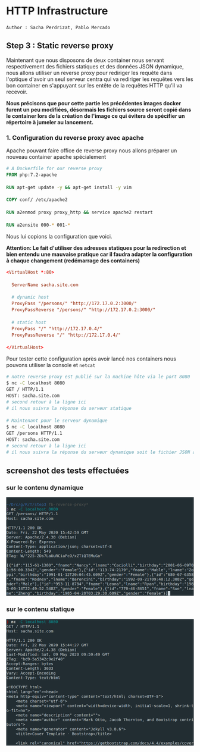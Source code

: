 # HTTP Infrastructure

```
Author : Sacha Perdrizat, Pablo Mercado
```

## Step 3 : Static reverse proxy


Maintenant que nous disposons de deux container nous servant respectivement des fichiers statiques et des données JSON dynamique, nous allons utiliser un reverse proxy pour rediriger les requête dans l'optique d'avoir un seul serveur centra qui va rediriger les requêtes vers les bon container en s'appuyant sur les entête de la requêtes HTTP qu'il va recevoir.


**Nous précisons que pour cette partie les précédentes images docker furent un peu modifiées, désormais les fichiers source seront copié dans le container lors de la création de l'image ce qui évitera de spécifier un répertoire à jumeler au lancement.**


### 1. Configuration du reverse proxy avec apache

Apache pouvant faire office de reverse proxy nous allons préparer un nouveau container apache spécialement

```Dockerfile
# A Dockerfile for our reverse proxy
FROM php:7.2-apache

RUN apt-get update -y && apt-get install -y vim

COPY conf/ /etc/apache2

RUN a2enmod proxy proxy_http && service apache2 restart

RUN a2ensite 000-* 001-*
```

Nous lui copions la configuration que voici.

**Attention: Le fait d'utiliser des adresses statiques pour la redirection et bien entendu une mauvaise pratique car il faudra adapter la configuration à chaque changement (redémarrage des containers)**

```conf
<VirtualHost *:80>

  ServerName sacha.site.com

  # dynamic host
  ProxyPass "/persons/" "http://172.17.0.2:3000/"
  ProxyPassReverse "/persons/" "http://172.17.0.2:3000/"

  # static host
  ProxyPass "/" "http://172.17.0.4/"
  ProxyPassReverse "/" "http://172.17.0.4/"

</VirtualHost>
```
Pour tester cette configuration après avoir lancé nos containers nous pouvons utiliser la console et ``netcat``

```bash
# notre reverse proxy est publié sur la machine hôte via le port 8080
$ nc -C localhost 8080
GET / HTTP/1.1
HOST: sacha.site.com
# second retour à la ligne ici
# il nous suivra la réponse du serveur statique

# Maintenant pour le serveur dynamique
$ nc -C localhost 8080
GET /persons HTTP/1.1
HOST: sacha.site.com
# second retour à la ligne ici
# il nous suivra la réponse du serveur dynamique soit le fichier JSON avec les personnes

```

## screenshot des tests effectuées

### sur le contenu dynamique
![](./images/GETdynamic.png)

### sur le contenu statique
![](./images/GETstatic.png)
